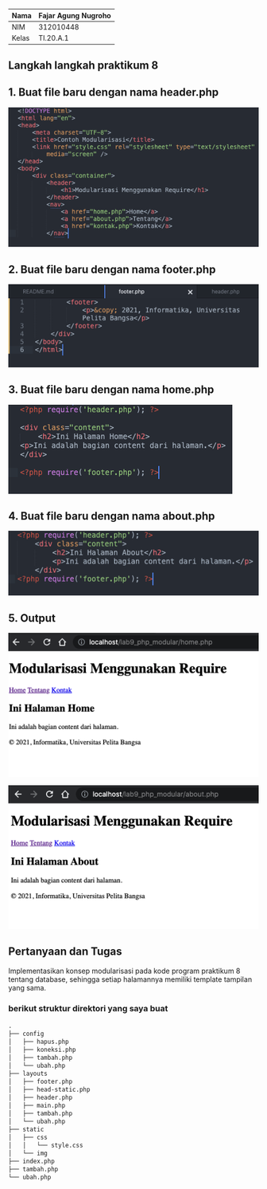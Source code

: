 | Nama      | Fajar Agung Nugroho |
| ----------- | ----------- |
| NIM     | 312010448       |
| Kelas   | TI.20.A.1        |

## Langkah langkah praktikum 8

## 1. Buat file baru dengan nama header.php

![img1!](assets/img/1/1.png)

## 2. Buat file baru dengan nama footer.php

![img1!](assets/img/2/1.png)

## 3. Buat file baru dengan nama home.php

![img1!](assets/img/3/11.png)

## 4. Buat file baru dengan nama about.php

![img1!](assets/img/4/1.png)

## 5. Output

![img1!](assets/img/5/1.png)

![img1!](assets/img/5/2.png)

## Pertanyaan dan Tugas
Implementasikan konsep modularisasi pada kode program praktikum 8 tentang database, sehingga setiap halamannya memiliki template tampilan yang sama.

### berikut struktur direktori yang saya buat

```
.
├── config
│   ├── hapus.php
│   ├── koneksi.php
│   ├── tambah.php
│   └── ubah.php
├── layouts
│   ├── footer.php
│   ├── head-static.php
│   ├── header.php
│   ├── main.php
│   ├── tambah.php
│   └── ubah.php
├── static
│   ├── css
│   │   └── style.css
│   └── img
├── index.php
├── tambah.php
└── ubah.php
```